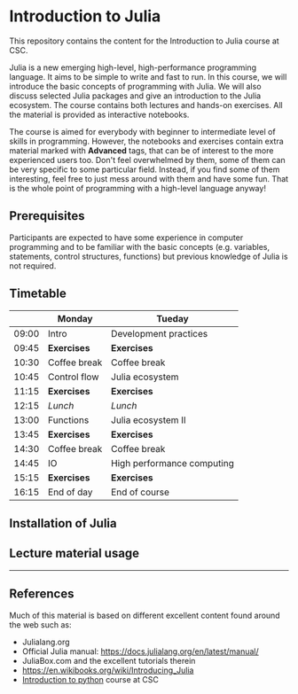 # Introduction to Julia

This repository contains the content for the Introduction to Julia course at CSC.

Julia is a new emerging high-level, high-performance programming language. It aims to be simple to write and fast to run. In this course, we will introduce the basic concepts of programming with Julia. We will also discuss selected Julia packages and give an introduction to the Julia ecosystem. The course contains both lectures and hands-on exercises. All the material is provided as interactive notebooks.

The course is aimed for everybody with beginner to intermediate level of skills in programming. However, the notebooks and exercises contain extra material marked with **Advanced** tags, that can be of interest to the more experienced users too. Don't feel overwhelmed by them, some of them can be very specific to some particular field. Instead, if you find some of them interesting, feel free to just mess around with them and have some fun. That is the whole point of programming with a high-level language anyway!



## Prerequisites
Participants are expected to have some experience in computer programming and to be familiar with the basic concepts (e.g. variables, statements, control structures, functions) but previous knowledge of Julia is not required.


## Timetable

|       | Monday         |  Tueday 
| ----- |--------------- | ----------- 
| 09:00 | Intro          |  Development practices 
| 09:45 | **Exercises**  |  **Exercises**          
| 10:30 | Coffee break   |  Coffee break          
| 10:45 | Control flow   |  Julia ecosystem 
| 11:15 | **Exercises**  |  **Exercises**   
| 12:15 | *Lunch*        |  *Lunch*
| 13:00 | Functions      |  Julia ecosystem II 
| 13:45 | **Exercises**  |  **Exercises** 
| 14:30 | Coffee break   |  Coffee break 
| 14:45 | IO             |  High performance computing
| 15:15 | **Exercises**  |  **Exercises** 
| 16:15 | End of day     |  End of course 


## Installation of Julia


## Lecture material usage




----
## References
Much of this material is based on different excellent content found around the web such as:
- Julialang.org
- Official Julia manual: https://docs.julialang.org/en/latest/manual/
- JuliaBox.com and the excellent tutorials therein
- https://en.wikibooks.org/wiki/Introducing_Julia
- [Introduction to python](https://github.com/csc-training/python-introduction) course at CSC

